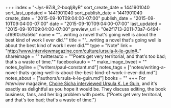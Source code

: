 +++
index = "-Jys-9Zi8_2-boqIj8yR"
sort_create_date = 1441901040
sort_last_updated = 1441901040
sort_publish_date = 1441901040
create_date = "2015-09-10T09:04:00-07:00"
publish_date = "2015-09-10T09:04:00-07:00"
date = "2015-09-10T09:04:00-07:00"
last_updated = "2015-09-10T09:04:00-07:00"
preview_url = "0e2f1713-2011-73a7-6494-cf69f0c9a56d"
name = "\"...writing a novel that's going well is about the best kind of work I ever did.\""
title = "\"...writing a novel that's going well is about the best kind of work I ever did.\""
type = "Note"
link = "http://www.interviewmagazine.com/culture/ursula-k-le-guin#_"
shareimage = ""
twitterauto = "\"Poets get very territorial, and that's too bad; that's a waste of time.\""
facebookauto = ""
make_image_tweet = ""
notes_byline = ["writers/paul-constant.md"]
notes_tags = ["notes/writing-a-novel-thats-going-well-is-about-the-best-kind-of-work-i-ever-did.md"]
notes_about = ["authors/ursula-k-le-guin.md"]
books = ""
+++
For *Interview* magazine, [Choire Sicha interviewed Ursula K. Le Guin](http://www.interviewmagazine.com/culture/ursula-k-le-guin#_), and it's exactly as delightful as you hope it would be. They discuss editing, the book business, fans, and her big problem with poets. ("Poets get very territorial, and that's too bad; that's a waste of time.")